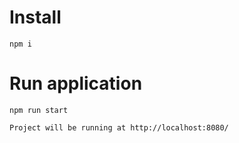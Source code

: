 # Install

    npm i

# Run application

    npm run start

    Project will be running at http://localhost:8080/
